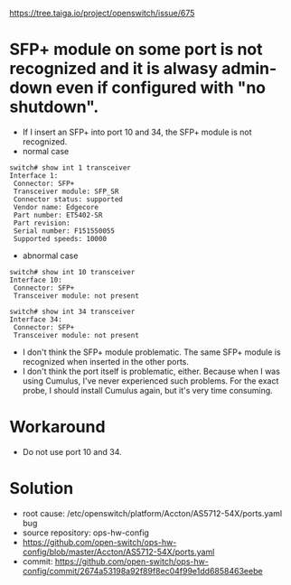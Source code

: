 https://tree.taiga.io/project/openswitch/issue/675

# SFP+ module on some port is not recognized and it is alwasy admin-down even if configured with "no shutdown".
- If I insert an SFP+ into port 10 and 34, the SFP+ module is not recognized.
- normal case
```
switch# show int 1 transceiver
Interface 1:
 Connector: SFP+
 Transceiver module: SFP_SR
 Connector status: supported
 Vendor name: Edgecore
 Part number: ET5402-SR
 Part revision:
 Serial number: F151550055
 Supported speeds: 10000
```
- abnormal case
```
switch# show int 10 transceiver
Interface 10:
 Connector: SFP+
 Transceiver module: not present

switch# show int 34 transceiver
Interface 34:
 Connector: SFP+
 Transceiver module: not present
```
- I don't think the SFP+ module problematic. The same SFP+ module is recognized when inserted in the other ports.
- I don't think the port itself is problematic, either. Because when I was using Cumulus, I've never experienced such problems.
  For the exact probe, I should install Cumulus again, but it's very time consuming.

# Workaround
- Do not use port 10 and 34.

# Solution
- root cause: /etc/openswitch/platform/Accton/AS5712-54X/ports.yaml bug
- source repository: ops-hw-config
- https://github.com/open-switch/ops-hw-config/blob/master/Accton/AS5712-54X/ports.yaml
- commit: https://github.com/open-switch/ops-hw-config/commit/2674a53198a92f89f8ec04f99e1dd6858463eebe
